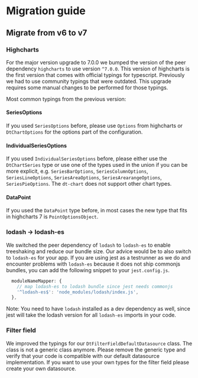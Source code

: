 # Migration guide

## Migrate from v6 to v7

### Highcharts

For the major version upgrade to 7.0.0 we bumped the version of the peer
dependency `highcharts` to use version `^7.0.0`. This version of highcharts is
the first version that comes with official typings for typescript. Previously we
had to use community typings that were outdated. This upgrade requires some
manual changes to be performed for those typings.

Most common typings from the previous version:

#### SeriesOptions

If you used `SeriesOptions` before, please use `Options` from highcharts or
`DtChartOptions` for the options part of the configuration.

#### IndividualSeriesOptions

If you used `IndividualSeriesOptions` before, please either use the
`DtChartSeries` type or use one of the types used in the union if you can be
more explicit, e.g. `SeriesBarOptions`, `SeriesColumnOptions`,
`SeriesLineOptions`, `SeriesAreaOptions`, `SeriesArearangeOptions`,
`SeriesPieOptions`. The `dt-chart` does not support other chart types.

#### DataPoint

If you used the `DataPoint` type before, in most cases the new type that fits in
highcharts 7 is `PointOptionsObject`.

### lodash -> lodash-es

We switched the peer dependency of `lodash` to `lodash-es` to enable treeshaking
and reduce our bundle size. Our advice would be to also switch to `lodash-es`
for your app. If you are using jest as a testrunner as we do and encounter
problems with `lodash-es` because it does not ship commonjs bundles, you can add
the following snippet to your `jest.config.js`.

```js
  moduleNameMapper: {
    // map lodash-es to lodash bundle since jest needs commonjs
    '^lodash-es$': 'node_modules/lodash/index.js',
  },
```

Note: You need to have `lodash` installed as a dev dependency as well, since
jest will take the lodash version for all `lodash-es` imports in your code.

### Filter field

We improved the typings for our `DtFilterFieldDefaultDatasource` class. The
class is not a generic class anymore. Please remove the generic type and verify
that your code is compatible with our default datasource implementation. If you
want to use your own types for the filter field please create your own
datasource.
